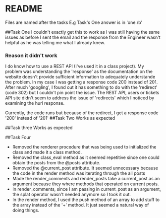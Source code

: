 # README
Files are named after the tasks
E.g Task's One answer is in 'one.rb'

##Task One
I couldn't exactly get this to work as I was still having the same issues as before I sent the email and the response 
from the Engineer wasn't helpful as he was telling me what I already knew.

### Reason it didn't work
I do know how to use a REST API (I've used it in a class project). My problem was understanding the 'response' as the
documentation on the website doesn't provide sufficient information to adequately understande the problem. 
In my case I was getting a response code 200 instead of 201. After much 'googling', I found out it has something to 
do with the 'redirect' (code 302) but I couldn't pin point the issue. The REST API, users or tickets API site didn't 
seem to address the issue of 'redirects' which I noticed by examining the hurl response.

Currently, the code runs but because of the redirect, I get a response code '200' instead of '201'
##Task Two
Works as expected

##Task three
Works as expected

##Task Four
* Removed the renderer procedure that was being used to initialized the class and made it a class method.
* Removed the class_eval method as it seemed repetitive since one could obtain the posts from the @posts attribute.
* Removed the @current_post attribute. It seemed unnecessary because the code in the render method was iterating through
  the all posts
* Made the render_comments and render_posts take a current_post as an argument because they where methods that operated
  on current posts.
* In render_comments, since I am passing in current_post as an argument, the splat operator wasn't needed anymore so I 
  took it out.
* In the render method, I used the push method of an array to add stuff to the array instead of the '+' method. It just
  seemed a natural way of doing things.
